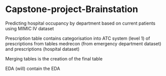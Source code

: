 # Capstone-project-Brainstation
Predicting hospital occupancy by department based on current patients using MIMIC IV dataset

Prescription table contains categorisation into ATC system (level 1) of prescriptions from tables medrecon (from emergency department dataset) and prescriptions (hospital dataset)

Merging tables is the creation of the final table

EDA (will) contain the EDA
